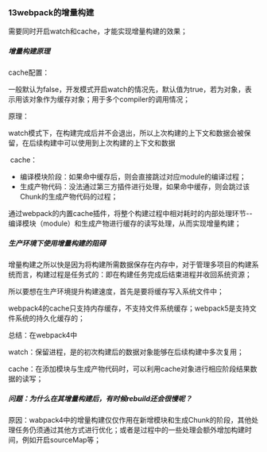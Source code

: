 ### 13webpack的增量构建

需要同时开启watch和cache，才能实现增量构建的效果；

##### 增量构建原理

cache配置：

一般默认为false，开发模式开启watch的情况先，默认值为true，若为对象，表示用该对象作为缓存对象；用于多个compiler的调用情况；

原理：

​	watch模式下，在构建完成后并不会退出，所以上次构建的上下文和数据会被保留，在后续构建中可以使用到上次构建的上下文和数据

​	cache：

- 编译模块阶段：如果命中缓存后，则会直接跳过对应module的编译过程；
- 生成产物代码：没法通过第三方插件进行处理，如果命中缓存，则会跳过该Chunk的生成产物代码的过程；

通过webpack的内置cache插件，将整个构建过程中相对耗时的内部处理环节--编译模块（module）和生成产物进行缓存的读写处理，从而实现增量构建；

##### 生产环境下使用增量构建的阻碍

增量构建之所以快是因为将构建所需数据保存在内存中，对于管理多项目的构建系统而言，构建过程是任务式的：即在构建任务完成后结束进程并收回系统资源；

所以要想在生产环境提升构建速度，首先是要将缓存写入系统文件中；

webpack4的cache只支持内存缓存，不支持文件系统缓存；webpack5是支持文件系统的持久化缓存的；

总结：在webpack4中

watch：保留进程，是的初次构建后的数据对象能够在后续构建中多次复用；

cache：在添加模块与生成产物代码时，可以利用cache对象进行相应阶段结果数据的读写；



##### 问题：为什么在其增量构建后，有时候rebuild还会很慢呢？

原因：wabpack4中的增量构建仅仅作用在新增模块和生成Chunk的阶段，其他处理任务仍须通过其他方式进行优化；或者是过程中的一些处理会额外增加构建时间，例如开启sourceMap等；